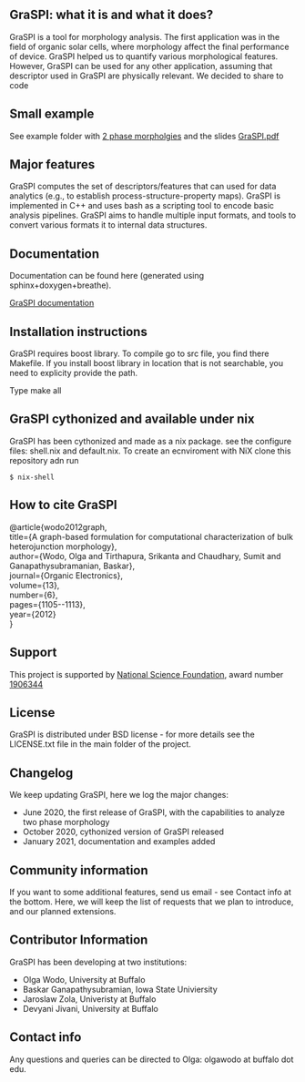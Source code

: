 ## GraSPI: what it is and what it does?

GraSPI is a tool for morphology analysis. The first application was in the field of organic solar cells, where morphology affect the final performance of device. GraSPI helped us to quantify various morphological features. However, GraSPI can be used for any other application, assuming that descriptor used in GraSPI are physically relevant. We decided to share to code

## Small example

See example folder with [2 phase morpholgies](https://github.com/owodolab/graspi/tree/master/examples/2phaseMorphologies) and the slides [GraSPI.pdf](https://github.com/owodolab/graspi/blob/master/examples/GraSPI.pdf)

## Major features 

GraSPI computes the set of descriptors/features that can used for data analytics (e.g., to establish process-structure-property maps). GraSPI is implemented in C++ and uses bash as a scripting tool to encode basic analysis pipelines. GraSPI aims to handle multiple input formats, and tools to convert various formats it to internal data structures. 

## Documentation 

Documentation can be found here (generated using sphinx+doxygen+breathe). 

[GraSPI documentation](https://owodolab.github.io/graspi/)

## Installation instructions 

GraSPI requires boost library. 
To compile go to src file, you find there Makefile. If you install boost library in location that is not searchable, you need to explicity provide the path. 


Type make all


## GraSPI cythonized and available under nix 

GraSPI has been cythonized and made as a nix package. see the configure files: shell.nix and default.nix. To create an ecnviroment with NiX clone this repository adn run 

```
$ nix-shell
```


## How to cite GraSPI

@article{wodo2012graph,  
  title={A graph-based formulation for computational characterization of bulk heterojunction morphology},  
  author={Wodo, Olga and Tirthapura, Srikanta and Chaudhary, Sumit and Ganapathysubramanian, Baskar},  
  journal={Organic Electronics},  
  volume={13},  
  number={6},  
  pages={1105--1113},  
  year={2012}  
}
 
## Support 

This project is supported by [National Science Foundation](https://www.nsf.gov/), award number [1906344](https://www.nsf.gov/awardsearch/showAward?AWD_ID=1906344&HistoricalAwards=false#)


## License 

GraSPI is distributed under BSD license - for more details see the LICENSE.txt file in the main folder of the project. 

## Changelog 

We keep updating GraSPI, here we log the major changes:

* June 2020, the first release of GraSPI, with the capabilities to analyze two phase morphology
* October 2020, cythonized version of GraSPI released
* January 2021, documentation and examples added


## Community information 

If you want to some additional features, send us email - see Contact info at the bottom. Here, we will keep the list of requests that we plan to introduce, and our planned extensions. 

## Contributor Information

GraSPI has been developing at two institutions: 

* Olga Wodo, University at Buffalo 
* Baskar Ganapathysubramian,  Iowa State Univiersity 
* Jaroslaw Zola, Univeristy at Buffalo 
* Devyani Jivani, University at Buffalo


## Contact info

Any questions and queries can be directed to Olga: olgawodo at buffalo dot edu.  





